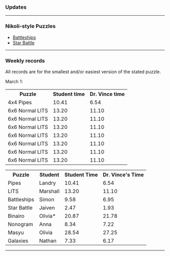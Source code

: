 ### Updates


---

### Nikoli-style Puzzles
* <a href="https://www.puzzle-battleships.com/">Battleships</a>
* <a href="https://www.puzzle-star-battle.com/">Star Battle</a>

<!--
* <a href="https://www.puzzle-tents.com/">Tents</a>
-->

---

### Weekly records

All records are for the smallest and/or easiest version of the stated puzzle.

March 1: 

<table>
  <tr>
    <th>Puzzle</th>
    <th>Student time</th>
    <th>Dr. Vince time</th>
  </tr>
  <tr>
    <td>4x4 Pipes</td>
    <td>10.41</td>
    <td>6.54</td>
  </tr>
  <tr>
    <td>6x6 Normal LITS</td>
    <td>13.20</td>
    <td>11.10</td>
  </tr>
  <tr>
    <td>6x6 Normal LITS</td>
    <td>13.20</td>
    <td>11.10</td>
  </tr>
  <tr>
    <td>6x6 Normal LITS</td>
    <td>13.20</td>
    <td>11.10</td>
  </tr>
  <tr>
    <td>6x6 Normal LITS</td>
    <td>13.20</td>
    <td>11.10</td>
  </tr>
  <tr>
    <td>6x6 Normal LITS</td>
    <td>13.20</td>
    <td>11.10</td>
  </tr>
  <tr>
    <td>6x6 Normal LITS</td>
    <td>13.20</td>
    <td>11.10</td>
  </tr>
  <tr>
    <td>6x6 Normal LITS</td>
    <td>13.20</td>
    <td>11.10</td>
  </tr>
</table>


<table><tr>	<th>Puzzle</th>	<th>Student</th>	<th>Student Time</th>	<th>Dr. Vince's Time</th>	<tr>	
<tr>	<td>Pipes</td>	<td>Landry</td>	<td>10.41</td>	<td>6.54</td>	<tr>	
<tr>	<td>LITS</td>	<td>Marshall</td>	<td>13.20</td>	<td>11.10</td>	<tr>	
<tr>	<td>Battleships</td>	<td>Simon</td>	<td>9.58</td>	<td>6.95</td>	<tr>	
<tr>	<td>Star Battle</td>	<td>Jaiven</td>	<td>2.47</td>	<td>1.93</td>	<tr>	
<tr>	<td>Binairo</td>	<td>Olivia*</td>	<td>20.87</td>	<td>21.78</td>	<tr>	
<tr>	<td>Nonogram</td>	<td>Anna</td>	<td>8.34</td>	<td>7.22</td>	<tr>	
<tr>	<td>Masyu</td>	<td>Olivia</td>	<td>28.54</td>	<td>27.25</td>	<tr>	
<tr>	<td>Galaxies</td>	<td>Nathan</td>	<td>7.33</td>	<td>6.17</td>	<tr>	</table>

---

